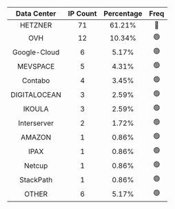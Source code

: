 | Data Center | IP Count | Percentage | Freq |
|:------------:|:--------:|:-----------:|:-----:|
| HETZNER | 71 | 61.21% | 🔴 |
| OVH | 12 | 10.34% | 🟢 |
| Google-Cloud | 6 | 5.17% | 🟢 |
| MEVSPACE | 5 | 4.31% | 🟢 |
| Contabo | 4 | 3.45% | 🟢 |
| DIGITALOCEAN | 3 | 2.59% | 🟢 |
| IKOULA | 3 | 2.59% | 🟢 |
| Interserver | 2 | 1.72% | 🟢 |
| AMAZON | 1 | 0.86% | 🟢 |
| IPAX | 1 | 0.86% | 🟢 |
| Netcup | 1 | 0.86% | 🟢 |
| StackPath | 1 | 0.86% | 🟢 |
| OTHER | 6 | 5.17% | 🟢 |